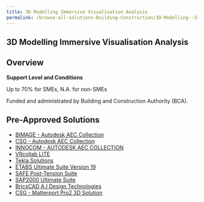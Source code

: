 ```yaml
---
title: 3D Modelling Immersive Visualisation Analysis
permalink: /browse-all-solutions-Building-Construction/3D-Modelling--Immersive-Visualisation-Analysis
---
```


## 3D Modelling Immersive Visualisation Analysis
## Overview

**Support Level and Conditions**

Up to 70% for SMEs, N.A. for non-SMEs

Funded and administrated by Building and Construction Authority (BCA).

## Pre-Approved Solutions

- <a href='/productivity-solutions-grant/solutionrepo/solution1212' target='_blank'>BIMAGE - Autodesk AEC Collection</a><br>
- <a href='/productivity-solutions-grant/solutionrepo/solution1217' target='_blank'>CSG - Autodesk AEC Collection</a><br>
- <a href='/productivity-solutions-grant/solutionrepo/solution1219' target='_blank'>INNOCOM - AUTODESK AEC COLLECTION</a><br>
- <a href='/productivity-solutions-grant/solutionrepo/solution1221' target='_blank'>VRcollab LITE</a><br>
- <a href='/productivity-solutions-grant/solutionrepo/solution1536' target='_blank'>Tekla Solutions</a><br>
- <a href='/productivity-solutions-grant/solutionrepo/solution2407' target='_blank'>ETABS Ultimate Suite Version 19</a><br>
- <a href='/productivity-solutions-grant/solutionrepo/solution2462' target='_blank'>SAFE Post-Tension Suite</a><br>
- <a href='/productivity-solutions-grant/solutionrepo/solution2484' target='_blank'>SAP2000 Ultimate Suite</a><br>
- <a href='/productivity-solutions-grant/solutionrepo/solution2735' target='_blank'>BricsCAD A.I Design Technologies</a><br>
- <a href='/productivity-solutions-grant/solutionrepo/solution2884' target='_blank'>CSG - Matterport Pro2 3D Solution</a><br>

